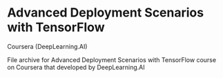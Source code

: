 # Advanced Deployment Scenarios with TensorFlow

Coursera (DeepLearning.AI)

File archive for Advanced Deployment Scenarios with TensorFlow course on Coursera that developed by DeepLearning.AI
